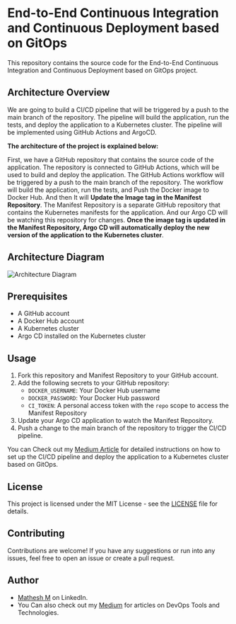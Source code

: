 # End-to-End Continuous Integration and Continuous Deployment based on GitOps

This repository contains the source code for the End-to-End Continuous Integration and Continuous Deployment based on GitOps project.

## Architecture Overview

We are going to build a CI/CD pipeline that will be triggered by a push to the main branch of the repository. The pipeline will build the application, run the tests, and deploy the application to a Kubernetes cluster. The pipeline will be implemented using GitHub Actions and ArgoCD.

**The architecture of the project is explained below:**

First, we have a GitHub repository that contains the source code of the application. The repository is connected to GitHub Actions, which will be used to build and deploy the application. The GitHub Actions workflow will be triggered by a push to the main branch of the repository. The workflow will build the application, run the tests, and Push the Docker image to Docker Hub. And then It will **Update the Image tag in the Manifest Repository**. The Manifest Repository is a separate GitHub repository that contains the Kubernetes manifests for the application. And our Argo CD will be watching this repository for changes. **Once the image tag is updated in the Manifest Repository, Argo CD will automatically deploy the new version of the application to the Kubernetes cluster**.

## Architecture Diagram

![Architecture Diagram]()

## Prerequisites

- A GitHub account
- A Docker Hub account
- A Kubernetes cluster
- Argo CD installed on the Kubernetes cluster

## Usage

1. Fork this repository and Manifest Repository to your GitHub account.
2. Add the following secrets to your GitHub repository:
   - `DOCKER_USERNAME`: Your Docker Hub username
   - `DOCKER_PASSWORD`: Your Docker Hub password
   - `CI_TOKEN`: A personal access token with the `repo` scope to access the Manifest Repository
3. Update your Argo CD application to watch the Manifest Repository.
4. Push a change to the main branch of the repository to trigger the CI/CD pipeline.

You can Check out my [Medium Article]() for detailed instructions on how to set up the CI/CD pipeline and deploy the application to a Kubernetes cluster based on GitOps.

## License

This project is licensed under the MIT License - see the [LICENSE](LICENSE) file for details.

## Contributing

Contributions are welcome! If you have any suggestions or run into any issues, feel free to open an issue or create a pull request.

## Author

- [Mathesh M](https://www.linkedin.com/in/mathesh-me/) on LinkedIn.
- You Can also check out my [Medium](https://medium.com/@mathesh-me) for articles on DevOps Tools and Technologies.️